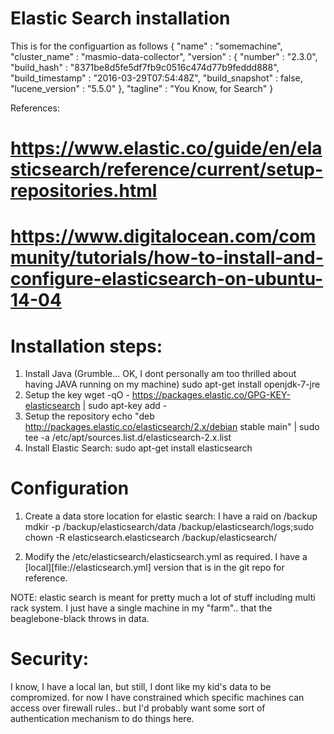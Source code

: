 Elastic Search installation
==========================

This is for the configuartion as follows
	{
	  "name" : "somemachine",
	  "cluster_name" : "masmio-data-collector",
	  "version" : {
	    "number" : "2.3.0",
	    "build_hash" : "8371be8d5fe5df7fb9c0516c474d77b9feddd888",
	    "build_timestamp" : "2016-03-29T07:54:48Z",
	    "build_snapshot" : false,
	    "lucene_version" : "5.5.0"
	  },
	  "tagline" : "You Know, for Search"
	}

References:
# https://www.elastic.co/guide/en/elasticsearch/reference/current/setup-repositories.html
# https://www.digitalocean.com/community/tutorials/how-to-install-and-configure-elasticsearch-on-ubuntu-14-04


Installation steps:
===================
1. Install Java	(Grumble... OK, I dont personally am too thrilled about having JAVA running on my machine)
	sudo apt-get install openjdk-7-jre
1. Setup the key
	wget -qO - https://packages.elastic.co/GPG-KEY-elasticsearch | sudo apt-key add -
2. Setup the repository
	echo "deb http://packages.elastic.co/elasticsearch/2.x/debian stable main" | sudo tee -a /etc/apt/sources.list.d/elasticsearch-2.x.list
3. Install Elastic Search:
	sudo apt-get install elasticsearch

Configuration
=============

1. Create a data store location for elastic search: I have a raid on /backup
	mdkir -p /backup/elasticsearch/data  /backup/elasticsearch/logs;sudo chown -R elasticsearch.elasticsearch /backup/elasticsearch/

2. Modify the /etc/elasticsearch/elasticsearch.yml as required. I have a [local][file://elasticsearch.yml] version that is in the git repo for reference.

NOTE: elastic search is meant for pretty much a lot of stuff including multi rack system.
I just have a single machine in my "farm".. that the beaglebone-black throws in data.


Security:
========

I know, I have a local lan, but still, I dont like my kid's data to be compromized. for now
I have constrained which specific machines can access over firewall rules.. but I'd probably want some sort of authentication mechanism to do things here.
